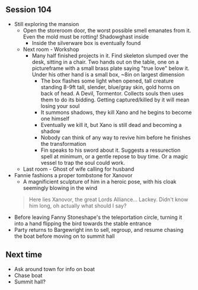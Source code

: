 ## Session 104
* Still exploring the mansion
  * Open the storeroom door, the worst possible smell emanates from it. Even the mold must be rotting! Shadowghast inside
    * Inside the silverware box is eventually found
  * Next room - Workshop
    * Many half finished projects in it. Find skeleton slumped over the desk, sitting in a chair. Two hands out on the table, one on a pictureframe with a small brass plate saying "true love" below it. Under his other hand is a small box, ~8in on largest dimension
      * The box flashes some light when opened, tall creature standing 8-9ft tall, slender, blue/gray skin, gold horns on back of head. A Devil, Tormentor. Collects souls then uses them to do its bidding. Getting captured/killed by it will mean losing your soul
      * It summons shadows, they kill Xano and he begins to become one himself
      * Eventually we kill it, but Xano is still dead and becoming a shadow
      * Nobody can think of any way to revive him before he finishes the transformation
      * Fin speaks to his sword about it. Suggests a ressurection spell at minimum, or a gentle repose to buy time. Or a magic vessel to trap the soul could work.
  * Last room - Ghost of wife calling for husband
* Fannie fashions a proper tombstone for Xanovor
  * A magnificient sculpture of him in a heroic pose, with his cloak seemingly blowing in the wind
  > Here lies Xanovor, the great Lords Alliance... Lackey. Didn't know him long, oh actually what should I say?
* Before leaving Fanny Stoneshape's the teleportation circle, turning it into a hand flipping the bird towards the stable entrance
* Party returns to Bargewright inn to sell, regroup, and resume chasing the boat before moving on to summit hall

## Next time
* Ask around town for info on boat
* Chase boat
* Summit hall?